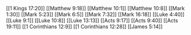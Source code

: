 [[1 Kings 17:20]]
[[Matthew 9:18]]
[[Matthew 10:1]]
[[Matthew 10:8]]
[[Mark 1:30]]
[[Mark 5:23]]
[[Mark 6:5]]
[[Mark 7:32]]
[[Mark 16:18]]
[[Luke 4:40]]
[[Luke 9:1]]
[[Luke 10:8]]
[[Luke 13:13]]
[[Acts 9:17]]
[[Acts 9:40]]
[[Acts 19:11]]
[[1 Corinthians 12:9]]
[[1 Corinthians 12:28]]
[[James 5:14]]
